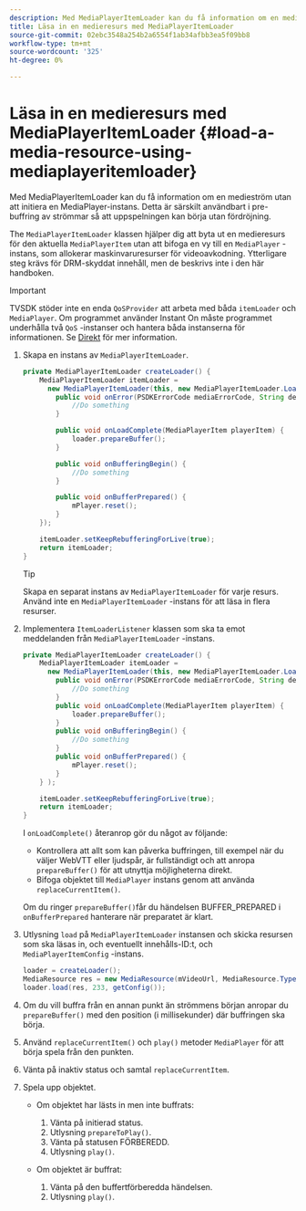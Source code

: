 ```yaml
---
description: Med MediaPlayerItemLoader kan du få information om en medieström utan att initiera en MediaPlayer-instans. Detta är särskilt användbart i pre-buffring av strömmar så att uppspelningen kan börja utan fördröjning.
title: Läsa in en medieresurs med MediaPlayerItemLoader
source-git-commit: 02ebc3548a254b2a6554f1ab34afbb3ea5f09bb8
workflow-type: tm+mt
source-wordcount: '325'
ht-degree: 0%

---
```


# Läsa in en medieresurs med MediaPlayerItemLoader {#load-a-media-resource-using-mediaplayeritemloader}

Med MediaPlayerItemLoader kan du få information om en medieström utan att initiera en MediaPlayer-instans. Detta är särskilt användbart i pre-buffring av strömmar så att uppspelningen kan börja utan fördröjning.

The `MediaPlayerItemLoader` klassen hjälper dig att byta ut en medieresurs för den aktuella `MediaPlayerItem` utan att bifoga en vy till en `MediaPlayer` -instans, som allokerar maskinvaruresurser för videoavkodning. Ytterligare steg krävs för DRM-skyddat innehåll, men de beskrivs inte i den här handboken.

>[!IMPORTANT]
>
>TVSDK stöder inte en enda `QoSProvider` att arbeta med båda `itemLoader` och `MediaPlayer`. Om programmet använder Instant On måste programmet underhålla två `QoS` -instanser och hantera båda instanserna för informationen. Se [Direkt](../../android-3x-content-playback-options-android2/buffering-configuration/android-3x-instant-on.md) för mer information.

1. Skapa en instans av `MediaPlayerItemLoader`.

   ```java
   private MediaPlayerItemLoader createLoader() { 
       MediaPlayerItemLoader itemLoader =   
         new MediaPlayerItemLoader(this, new MediaPlayerItemLoader.LoaderListener() { 
           public void onError(PSDKErrorCode mediaErrorCode, String description) { 
               //Do something 
           } 
   
           public void onLoadComplete(MediaPlayerItem playerItem) { 
               loader.prepareBuffer(); 
           } 
   
           public void onBufferingBegin() { 
               //Do something 
           } 
   
           public void onBufferPrepared() { 
               mPlayer.reset(); 
           }  
       }); 
   
       itemLoader.setKeepRebufferingForLive(true); 
       return itemLoader; 
   } 
   ```

   >[!TIP]
   >
   >Skapa en separat instans av `MediaPlayerItemLoader` för varje resurs. Använd inte en `MediaPlayerItemLoader` -instans för att läsa in flera resurser.

1. Implementera `ItemLoaderListener` klassen som ska ta emot meddelanden från `MediaPlayerItemLoader` -instans.

   ```java
   private MediaPlayerItemLoader createLoader() { 
       MediaPlayerItemLoader itemLoader =   
         new MediaPlayerItemLoader(this, new MediaPlayerItemLoader.LoaderListener() { 
           public void onError(PSDKErrorCode mediaErrorCode, String description) { 
               //Do something 
           } 
           public void onLoadComplete(MediaPlayerItem playerItem) { 
               loader.prepareBuffer(); 
           } 
           public void onBufferingBegin() { 
               //Do something 
           } 
           public void onBufferPrepared() { 
               mPlayer.reset(); 
           }  
       } ); 
   
       itemLoader.setKeepRebufferingForLive(true); 
       return itemLoader; 
   }
   ```

   I `onLoadComplete()` återanrop gör du något av följande:

   * Kontrollera att allt som kan påverka buffringen, till exempel när du väljer WebVTT eller ljudspår, är fullständigt och att anropa `prepareBuffer()` för att utnyttja möjligheterna direkt.
   * Bifoga objektet till `MediaPlayer` instans genom att använda `replaceCurrentItem()`.

   Om du ringer `prepareBuffer()`får du händelsen BUFFER_PREPARED i `onBufferPrepared` hanterare när preparatet är klart.
1. Utlysning `load` på `MediaPlayerItemLoader` instansen och skicka resursen som ska läsas in, och eventuellt innehålls-ID:t, och `MediaPlayerItemConfig` -instans.

   ```java
   loader = createLoader(); 
   MediaResource res = new MediaResource(mVideoUrl, MediaResource.Type.HLS, metadata); 
   loader.load(res, 233, getConfig());
   ```

1. Om du vill buffra från en annan punkt än strömmens början anropar du `prepareBuffer()` med den position (i millisekunder) där buffringen ska börja.
1. Använd `replaceCurrentItem()` och `play()` metoder `MediaPlayer` för att börja spela från den punkten.
1. Vänta på inaktiv status och samtal `replaceCurrentItem`.
1. Spela upp objektet.

   * Om objektet har lästs in men inte buffrats:

      1. Vänta på initierad status.
      1. Utlysning `prepareToPlay()`.
      1. Vänta på statusen FÖRBEREDD.
      1. Utlysning `play()`.

   * Om objektet är buffrat:

      1. Vänta på den buffertförberedda händelsen.
      1. Utlysning `play()`.

